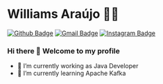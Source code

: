 # Williams Araújo :man_technologist:

[![Github Badge](https://img.shields.io/badge/-Github-000?style=flat-square&logo=Github&logoColor=white&link=https://github.com/lucasgdb)](https://github.com/willmaraujo/)
[![Gmail Badge](https://img.shields.io/badge/-Gmail-c14438?style=flat-square&logo=Gmail&logoColor=white&link=mailto:rebeccamanzi@gmail.com)](mailto:crfwilliams@gmail.com)
[![Instagram Badge](https://img.shields.io/badge/-Instagram-C13584?style=flat-square&labelColor=C13584&logo=instagram&logoColor=white&link=https://www.instagram.com/willm.araujo/)](https://www.instagram.com/willm.araujo/)

### Hi there 👋 Welcome to my profile


- 🔭 I’m currently working as Java Developer
- 🌱 I’m currently learning Apache Kafka

